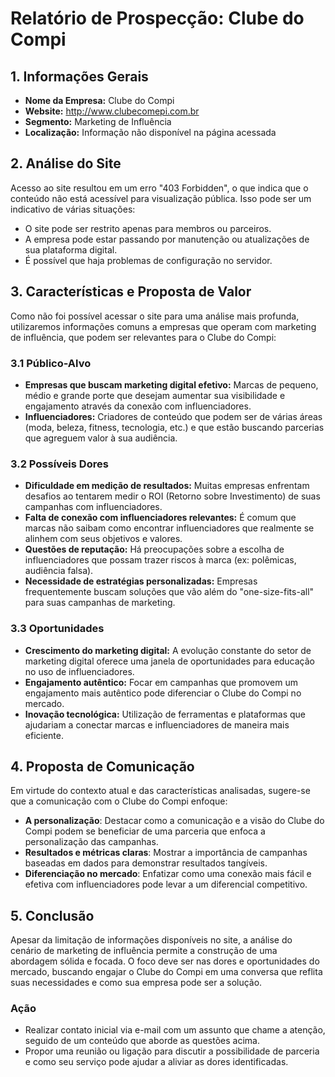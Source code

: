 # Relatório de Prospecção: Clube do Compi

## 1. Informações Gerais
- **Nome da Empresa:** Clube do Compi
- **Website:** http://www.clubecomepi.com.br
- **Segmento:** Marketing de Influência
- **Localização:** Informação não disponível na página acessada

## 2. Análise do Site
Acesso ao site resultou em um erro "403 Forbidden", o que indica que o conteúdo não está acessível para visualização pública. Isso pode ser um indicativo de várias situações:
- O site pode ser restrito apenas para membros ou parceiros.
- A empresa pode estar passando por manutenção ou atualizações de sua plataforma digital.
- É possível que haja problemas de configuração no servidor.

## 3. Características e Proposta de Valor
Como não foi possível acessar o site para uma análise mais profunda, utilizaremos informações comuns a empresas que operam com marketing de influência, que podem ser relevantes para o Clube do Compi:

### 3.1 Público-Alvo
- **Empresas que buscam marketing digital efetivo:** Marcas de pequeno, médio e grande porte que desejam aumentar sua visibilidade e engajamento através da conexão com influenciadores.
- **Influenciadores:** Criadores de conteúdo que podem ser de várias áreas (moda, beleza, fitness, tecnologia, etc.) e que estão buscando parcerias que agreguem valor à sua audiência.

### 3.2 Possíveis Dores
- **Dificuldade em medição de resultados:** Muitas empresas enfrentam desafios ao tentarem medir o ROI (Retorno sobre Investimento) de suas campanhas com influenciadores.
- **Falta de conexão com influenciadores relevantes:** É comum que marcas não saibam como encontrar influenciadores que realmente se alinhem com seus objetivos e valores.
- **Questões de reputação:** Há preocupações sobre a escolha de influenciadores que possam trazer riscos à marca (ex: polêmicas, audiência falsa).
- **Necessidade de estratégias personalizadas:** Empresas frequentemente buscam soluções que vão além do "one-size-fits-all" para suas campanhas de marketing.

### 3.3 Oportunidades
- **Crescimento do marketing digital:** A evolução constante do setor de marketing digital oferece uma janela de oportunidades para educação no uso de influenciadores.
- **Engajamento autêntico:** Focar em campanhas que promovem um engajamento mais autêntico pode diferenciar o Clube do Compi no mercado.
- **Inovação tecnológica:** Utilização de ferramentas e plataformas que ajudariam a conectar marcas e influenciadores de maneira mais eficiente.

## 4. Proposta de Comunicação
Em virtude do contexto atual e das características analisadas, sugere-se que a comunicação com o Clube do Compi enfoque:
- **A personalização**: Destacar como a comunicação e a visão do Clube do Compi podem se beneficiar de uma parceria que enfoca a personalização das campanhas.
- **Resultados e métricas claras**: Mostrar a importância de campanhas baseadas em dados para demonstrar resultados tangíveis.
- **Diferenciação no mercado**: Enfatizar como uma conexão mais fácil e efetiva com influenciadores pode levar a um diferencial competitivo.

## 5. Conclusão
Apesar da limitação de informações disponíveis no site, a análise do cenário de marketing de influência permite a construção de uma abordagem sólida e focada. O foco deve ser nas dores e oportunidades do mercado, buscando engajar o Clube do Compi em uma conversa que reflita suas necessidades e como sua empresa pode ser a solução.

### Ação
- Realizar contato inicial via e-mail com um assunto que chame a atenção, seguido de um conteúdo que aborde as questões acima.
- Propor uma reunião ou ligação para discutir a possibilidade de parceria e como seu serviço pode ajudar a aliviar as dores identificadas.